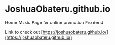 # JoshuaObateru.github.io
Home Music Page for online promotion Frontend

Link to check out  [https://joshuaobateru.github.io/](https://joshuaobateru.github.io/)
